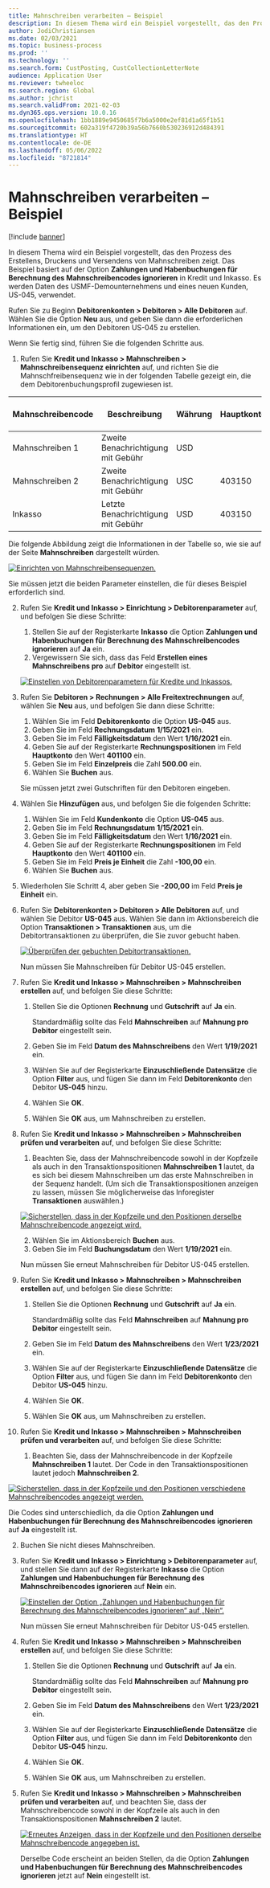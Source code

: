 ```yaml
---
title: Mahnschreiben verarbeiten – Beispiel
description: In diesem Thema wird ein Beispiel vorgestellt, das den Prozess des Erstellens, Druckens und Versendens von Mahnschreiben zeigt.
author: JodiChristiansen
ms.date: 02/03/2021
ms.topic: business-process
ms.prod: ''
ms.technology: ''
ms.search.form: CustPosting, CustCollectionLetterNote
audience: Application User
ms.reviewer: twheeloc
ms.search.region: Global
ms.author: jchrist
ms.search.validFrom: 2021-02-03
ms.dyn365.ops.version: 10.0.16
ms.openlocfilehash: 1bb1889e9450685f7b6a5000e2ef81d1a65f1b51
ms.sourcegitcommit: 602a319f4720b39a56b7660b530236912d484391
ms.translationtype: HT
ms.contentlocale: de-DE
ms.lasthandoff: 05/06/2022
ms.locfileid: "8721814"
---
```

# <a name="process-collection-letters-example"></a>Mahnschreiben verarbeiten – Beispiel

[!include [banner](../../includes/banner.md)]

In diesem Thema wird ein Beispiel vorgestellt, das den Prozess des Erstellens, Druckens und Versendens von Mahnschreiben zeigt. Das Beispiel basiert auf der Option **Zahlungen und Habenbuchungen für Berechnung des Mahnschreibencodes ignorieren** in Kredit und Inkasso. Es werden Daten des USMF-Demounternehmens und eines neuen Kunden, US-045, verwendet.

Rufen Sie zu Beginn **Debitorenkonten \> Debitoren \> Alle Debitoren** auf. Wählen Sie die Option **Neu** aus, und geben Sie dann die erforderlichen Informationen ein, um den Debitoren US-045 zu erstellen.

Wenn Sie fertig sind, führen Sie die folgenden Schritte aus.

1. Rufen Sie **Kredit und Inkasso \> Mahnschreiben \> Mahnschreibensequenz einrichten** auf, und richten Sie die Mahnschfreibensequenz wie in der folgenden Tabelle gezeigt ein, die dem Debitorenbuchungsprofil zugewiesen ist.

|     Mahnschreibencode      |     Beschreibung                           |     Währung      |     Hauptkonto        |     Gebühren in Währung     |     Minimum über        |     Zu sperrende Tage      |
|---------------------------------  |---------------------------------------    |-----------------  |-----------------------    |-------------------------- |-----------------------    |---------------------  |
|     Mahnschreiben 1         |     Zweite Benachrichtigung mit Gebühr        |     USD           |                           |     0,00                  |     0,00                  |     2                 |
|     Mahnschreiben 2         |     Zweite Benachrichtigung mit Gebühr        |     USC           |     403150                |     20.00                 |     10.00                 |     3                 |
|     Inkasso                    |     Letzte Benachrichtigung mit Gebühr         |     USD           |     403150                |     50.00                 |     100.00                |     15                |

Die folgende Abbildung zeigt die Informationen in der Tabelle so, wie sie auf der Seite **Mahnschreiben** dargestellt würden. 

[![Einrichten von Mahnschreibensequenzen.](./media/Ignore-payments-creditmemos-1.PNG)](./media/Ignore-payments-creditmemos-1.PNG)

 Sie müssen jetzt die beiden Parameter einstellen, die für dieses Beispiel erforderlich sind.

2. Rufen Sie **Kredit und Inkasso \> Einrichtung \> Debitorenparameter** auf, und befolgen Sie diese Schritte:

    1. Stellen Sie auf der Registerkarte **Inkasso** die Option **Zahlungen und Habenbuchungen für Berechnung des Mahnschreibencodes ignorieren** auf **Ja** ein.
    2. Vergewissern Sie sich, dass das Feld **Erstellen eines Mahnschreibens pro** auf **Debitor** eingestellt ist.

    [![Einstellen von Debitorenparametern für Kredite und Inkassos.](./media/Ignore-payments-creditmemos-2.PNG)](./media/Ignore-payments-creditmemos-2.PNG)

3. Rufen Sie **Debitoren \> Rechnungen \> Alle Freitextrechnungen** auf, wählen Sie **Neu** aus, und befolgen Sie dann diese Schritte:

    1. Wählen Sie im Feld **Debitorenkonto** die Option **US-045** aus.
    2. Geben Sie im Feld **Rechnungsdatum** **1/15/2021** ein.
    3. Geben Sie im Feld **Fälligkeitsdatum** den Wert **1/16/2021** ein.
    4. Geben Sie auf der Registerkarte **Rechnungspositionen** im Feld **Hauptkonto** den Wert **401100** ein.
    5. Geben Sie im Feld **Einzelpreis** die Zahl **500.00** ein.
    6. Wählen Sie **Buchen** aus.

    Sie müssen jetzt zwei Gutschriften für den Debitoren eingeben.

4. Wählen Sie **Hinzufügen** aus, und befolgen Sie die folgenden Schritte:

    1. Wählen Sie im Feld **Kundenkonto** die Option **US-045** aus.
    2. Geben Sie im Feld **Rechnungsdatum** **1/15/2021** ein.
    3. Geben Sie im Feld **Fälligkeitsdatum** den Wert **1/16/2021** ein.
    4. Geben Sie auf der Registerkarte **Rechnungspositionen** im Feld **Hauptkonto** den Wert **401100** ein.
    5. Geben Sie im Feld **Preis je Einheit** die Zahl **-100,00** ein.
    6. Wählen Sie **Buchen** aus.

5. Wiederholen Sie Schritt 4, aber geben Sie **-200,00** im Feld **Preis je Einheit** ein.
6. Rufen Sie **Debitorenkonten \> Debitoren \> Alle Debitoren** auf, und wählen Sie Debitor **US-045** aus. Wählen Sie dann im Aktionsbereich die Option **Transaktionen \> Transaktionen** aus, um die Debitortransaktionen zu überprüfen, die Sie zuvor gebucht haben.

    [![Überprüfen der gebuchten Debitortransaktionen.](./media/Ignore-payments-creditmemos-3.PNG)](./media/Ignore-payments-creditmemos-3.PNG)

    Nun müssen Sie Mahnschreiben für Debitor US-045 erstellen.

7. Rufen Sie **Kredit und Inkasso \> Mahnschreiben \> Mahnschreiben erstellen** auf, und befolgen Sie diese Schritte:

    1. Stellen Sie die Optionen **Rechnung** und **Gutschrift** auf **Ja** ein.

        Standardmäßig sollte das Feld **Mahnschreiben** auf **Mahnung pro Debitor** eingestellt sein.

    2. Geben Sie im Feld **Datum des Mahnschreibens** den Wert **1/19/2021** ein.
    3. Wählen Sie auf der Registerkarte **Einzuschließende Datensätze** die Option **Filter** aus, und fügen Sie dann im Feld **Debitorenkonto** den Debitor **US-045** hinzu.
    4. Wählen Sie **OK**.
    5. Wählen Sie **OK** aus, um Mahnschreiben zu erstellen.

8. Rufen Sie **Kredit und Inkasso \> Mahnschreiben \> Mahnschreiben prüfen und verarbeiten** auf, und befolgen Sie diese Schritte:

    1. Beachten Sie, dass der Mahnschreibencode sowohl in der Kopfzeile als auch in den Transaktionspositionen **Mahnschreiben 1** lautet, da es sich bei diesem Mahnschreiben um das erste Mahnschreiben in der Sequenz handelt. (Um sich die Transaktionspositionen anzeigen zu lassen, müssen Sie möglicherweise das Inforegister **Transaktionen** auswählen.)

   [![Sicherstellen, dass in der Kopfzeile und den Positionen derselbe Mahnschreibencode angezeigt wird.](./media/Ignore-payments-creditmemos-4.PNG)](./media/Ignore-payments-creditmemos-4.PNG)

    2. Wählen Sie im Aktionsbereich **Buchen** aus.
    3. Geben Sie im Feld **Buchungsdatum** den Wert **1/19/2021** ein.

    Nun müssen Sie erneut Mahnschreiben für Debitor US-045 erstellen.

9. Rufen Sie **Kredit und Inkasso \> Mahnschreiben \> Mahnschreiben erstellen** auf, und befolgen Sie diese Schritte:

    1. Stellen Sie die Optionen **Rechnung** und **Gutschrift** auf **Ja** ein.

        Standardmäßig sollte das Feld **Mahnschreiben** auf **Mahnung pro Debitor** eingestellt sein.

    2. Geben Sie im Feld **Datum des Mahnschreibens** den Wert **1/23/2021** ein.
    3. Wählen Sie auf der Registerkarte **Einzuschließende Datensätze** die Option **Filter** aus, und fügen Sie dann im Feld **Debitorenkonto** den Debitor **US-045** hinzu.
    4. Wählen Sie **OK**.
    5. Wählen Sie **OK** aus, um Mahnschreiben zu erstellen.

10. Rufen Sie **Kredit und Inkasso \> Mahnschreiben \> Mahnschreiben prüfen und verarbeiten** auf, und befolgen Sie diese Schritte:

    1. Beachten Sie, dass der Mahnschreibencode in der Kopfzeile **Mahnschreiben 1** lautet. Der Code in den Transaktionspositionen lautet jedoch **Mahnschreiben 2**.

   [![Sicherstellen, dass in der Kopfzeile und den Positionen verschiedene Mahnschreibencodes angezeigt werden.](./media/Ignore-payments-creditmemos-5.PNG)](./media/Ignore-payments-creditmemos-5.PNG)

  Die Codes sind unterschiedlich, da die Option **Zahlungen und Habenbuchungen für Berechnung des Mahnschreibencodes ignorieren** auf **Ja** eingestellt ist.

  2. Buchen Sie nicht dieses Mahnschreiben.

11. Rufen Sie **Kredit und Inkasso \> Einrichtung \> Debitorenparameter** auf, und stellen Sie dann auf der Registerkarte **Inkasso** die Option **Zahlungen und Habenbuchungen für Berechnung des Mahnschreibencodes ignorieren** auf **Nein** ein.

    [![Einstellen der Option „Zahlungen und Habenbuchungen für Berechnung des Mahnschreibencodes ignorieren“ auf „Nein“.](./media/Ignore-payments-creditmemos-6.PNG)](./media/Ignore-payments-creditmemos-6.PNG)

    Nun müssen Sie erneut Mahnschreiben für Debitor US-045 erstellen.

12. Rufen Sie **Kredit und Inkasso \> Mahnschreiben \> Mahnschreiben erstellen** auf, und befolgen Sie diese Schritte:

    1. Stellen Sie die Optionen **Rechnung** und **Gutschrift** auf **Ja** ein.

        Standardmäßig sollte das Feld **Mahnschreiben** auf **Mahnung pro Debitor** eingestellt sein.

    2. Geben Sie im Feld **Datum des Mahnschreibens** den Wert **1/23/2021** ein.
    3. Wählen Sie auf der Registerkarte **Einzuschließende Datensätze** die Option **Filter** aus, und fügen Sie dann im Feld **Debitorenkonto** den Debitor **US-045** hinzu.
    4. Wählen Sie **OK**.
    5. Wählen Sie **OK** aus, um Mahnschreiben zu erstellen.

13. Rufen Sie **Kredit und Inkasso \> Mahnschreiben \> Mahnschreiben prüfen und verarbeiten** auf, und beachten Sie, dass der Mahnschreibencode sowohl in der Kopfzeile als auch in den Transaktionspositionen **Mahnschreiben 2** lautet.

    [![Erneutes Anzeigen, dass in der Kopfzeile und den Positionen derselbe Mahnschreibencode angegeben ist.](./media/Ignore-payments-creditmemos-7.PNG)](./media/Ignore-payments-creditmemos-7.PNG)

    Derselbe Code erscheint an beiden Stellen, da die Option **Zahlungen und Habenbuchungen für Berechnung des Mahnschreibencodes ignorieren** jetzt auf **Nein** eingestellt ist.

